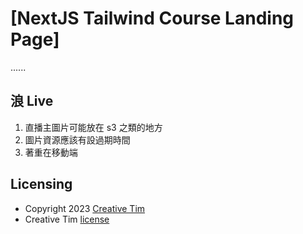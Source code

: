 # [NextJS Tailwind Course Landing Page]

......

## 浪 Live

1. 直播主圖片可能放在 s3 之類的地方
2. 圖片資源應該有設過期時間
3. 著重在移動端

## Licensing

- Copyright 2023 [Creative Tim](https://www.creative-tim.com?ref=readme-ntpp)
- Creative Tim [license](https://www.creative-tim.com/license?ref=readme-ntpp)
